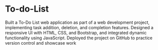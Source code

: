 # To-do-List
Built a To-Do List web application as part of a web development project, implementing task addition, deletion, and completion features. Designed a responsive UI with HTML, CSS, and Bootstrap, and integrated dynamic functionality using JavaScript. Deployed the project on GitHub to practice version control and showcase work
